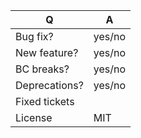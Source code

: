 | Q             | A
| ------------- | ---
| Bug fix?      | yes/no
| New feature?  | yes/no
| BC breaks?    | yes/no
| Deprecations? | yes/no
| Fixed tickets | <!-- comma-separated list of tickets fixed by the PR, if any -->
| License       | MIT
